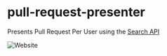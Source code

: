 # pull-request-presenter

Presents Pull Request Per User using the [Search API](https://developer.github.com/v3/search/)

![Website](https://media.giphy.com/media/kEKi67IEGqiPXz3VoI/giphy.gif)
